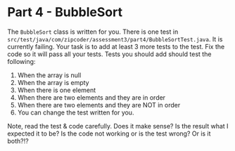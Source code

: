 # Part 4 - BubbleSort
The `BubbleSort` class is written for you. There is one test in  `src/test/java/com/zipcoder/assessment3/part4/BubbleSortTest.java`. It is currently failing. Your task is to add at least 3 more tests to the test. Fix the code so it will pass all your tests. Tests you should add should test the following:
1. When the array is null
1. When the array is empty
2. When there is one element
2. When there are two elements and they are in order
2. When there are two elements and they are NOT in order
3. You can change the test written for you.

Note, read the test & code carefully. Does it make sense? Is the result what I expected it to be? Is the code not working or is the test wrong? Or is it both?!?
